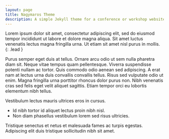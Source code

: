 ```yaml
---
layout: page
title: Nagymaros Theme
description: A simple Jekyll theme for a conference or workshop website
---
```


Lorem ipsum dolor sit amet, consectetur adipiscing elit, sed do eiusmod tempor incididunt ut labore et dolore magna aliqua. Sit amet luctus venenatis lectus magna fringilla urna. Ut etiam sit amet nisl purus in mollis.
{: .lead }

Purus semper eget duis at tellus. Ornare arcu odio ut sem nulla pharetra diam sit. Neque vitae tempus quam pellentesque. Viverra suspendisse potenti nullam ac tortor. Quis commodo odio aenean sed adipiscing. A erat nam at lectus urna duis convallis convallis tellus. Risus sed vulputate odio ut enim. Magna fringilla urna porttitor rhoncus dolor purus non. Nibh venenatis cras sed felis eget velit aliquet sagittis. Etiam tempor orci eu lobortis elementum nibh tellus.

Vestibulum lectus mauris ultrices eros in cursus.

- Id nibh tortor id aliquet lectus proin nibh nisl.
- Non diam phasellus vestibulum lorem sed risus ultricies.

Tristique senectus et netus et malesuada fames ac turpis egestas. Adipiscing elit duis tristique sollicitudin nibh sit amet.
